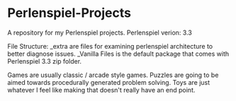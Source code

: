 # Perlenspiel-Projects
A repository for my Perlenspiel projects.
Perlenspiel verion: 3.3

File Structure:
_extra are files for examining perlenspiel architecture to better diagnose issues.
_Vanilla Files is the default package that comes with Perlenspiel 3.3 zip folder.

Games are usually classic / arcade style games.
Puzzles are going to be aimed towards procedurally generated problem solving.
Toys are just whatever I feel like making that doesn't really have an end point.
